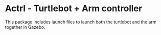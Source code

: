 # Actrl - Turtlebot + Arm controller
This package includes launch files to launch both the turtlebot and the arm together in Gazebo.
